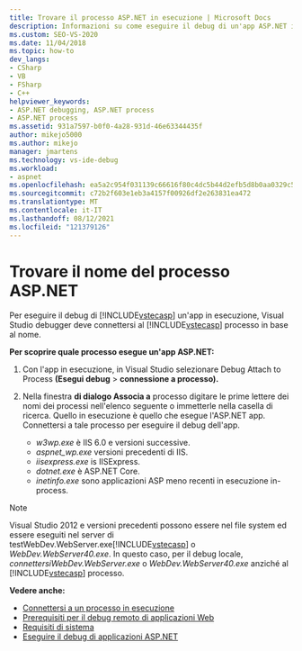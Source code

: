 ```yaml
---
title: Trovare il processo ASP.NET in esecuzione | Microsoft Docs
description: Informazioni su come eseguire il debug di un'app ASP.NET in esecuzione. Collegare il debugger Visual Studio al processo ASP.NET in base al nome.
ms.custom: SEO-VS-2020
ms.date: 11/04/2018
ms.topic: how-to
dev_langs:
- CSharp
- VB
- FSharp
- C++
helpviewer_keywords:
- ASP.NET debugging, ASP.NET process
- ASP.NET process
ms.assetid: 931a7597-b0f0-4a28-931d-46e63344435f
author: mikejo5000
ms.author: mikejo
manager: jmartens
ms.technology: vs-ide-debug
ms.workload:
- aspnet
ms.openlocfilehash: ea5a2c954f031139c66616f80c4dc5b44d2efb5d8b0aa0329c5e043d4a75d909
ms.sourcegitcommit: c72b2f603e1eb3a4157f00926df2e263831ea472
ms.translationtype: MT
ms.contentlocale: it-IT
ms.lasthandoff: 08/12/2021
ms.locfileid: "121379126"
---
```

# <a name="find-the-name-of-the-aspnet-process"></a>Trovare il nome del processo ASP.NET

Per eseguire il debug di [!INCLUDE[vstecasp](../code-quality/includes/vstecasp_md.md)] un'app in esecuzione, Visual Studio debugger deve connettersi al [!INCLUDE[vstecasp](../code-quality/includes/vstecasp_md.md)] processo in base al nome.

**Per scoprire quale processo esegue un'app ASP.NET:**

1. Con l'app in esecuzione, in Visual Studio selezionare Debug Attach to Process **(Esegui debug**  >  **connessione a processo).**

1. Nella finestra **di dialogo Associa a** processo digitare le prime lettere dei nomi dei processi nell'elenco seguente o immetterle nella casella di ricerca. Quello in esecuzione è quello che esegue l'ASP.NET app. Connettersi a tale processo per eseguire il debug dell'app.

    - *w3wp.exe* è IIS 6.0 e versioni successive.
    - *aspnet_wp.exe* versioni precedenti di IIS.
    - *iisexpress.exe* is IISExpress.
    - *dotnet.exe* è ASP.NET Core.
    - *inetinfo.exe* sono applicazioni ASP meno recenti in esecuzione in-process.

>[!NOTE]
>Visual Studio 2012 e versioni precedenti possono essere nel file system ed essere eseguiti nel server di testWebDev.WebServer.exe[!INCLUDE[vstecasp](../code-quality/includes/vstecasp_md.md)] o *WebDev.WebServer40.exe*.  In questo caso, per il debug locale, *connettersiWebDev.WebServer.exe* o *WebDev.WebServer40.exe* anziché al [!INCLUDE[vstecasp](../code-quality/includes/vstecasp_md.md)] processo.

**Vedere anche:**

- [Connettersi a un processo in esecuzione](../debugger/attach-to-running-processes-with-the-visual-studio-debugger.md)
- [Prerequisiti per il debug remoto di applicazioni Web](remote-debugging-aspnet-on-a-remote-iis-7-5-computer.md)
- [Requisiti di sistema](../debugger/aspnet-debugging-system-requirements.md)
- [Eseguire il debug di applicazioni ASP.NET](../debugger/how-to-enable-debugging-for-aspnet-applications.md)